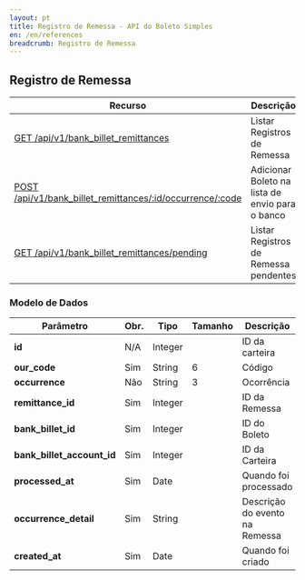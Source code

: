 ```yaml
---
layout: pt
title: Registro de Remessa - API do Boleto Simples
en: /en/references
breadcrumb: Registro de Remessa
---
```


## Registro de Remessa

| Recurso                          | Descrição
| -------------------------------- | ------------------------
| [GET /api/v1/bank_billet_remittances](#listar-registros)   | Listar Registros de Remessa
| [POST /api/v1/bank_billet_remittances/:id/occurrence/:code](#criar-registro-de-remessa)    | Adicionar Boleto na lista de envio para o banco
| [GET /api/v1/bank_billet_remittances/pending](#listar-pendentes)   | Listar Registros de Remessa pendentes

### Modelo de Dados

| Parâmetro                   | Obr.  | Tipo    | Tamanho | Descrição
| --------------------------- | ----- | ------- | ------- | ------------------------
| **id**                      | N/A   | Integer |         | ID da carteira
| **our_code**                | Sim   | String  | 6       | Código
| **occurrence**              | Não   | String  | 3       | Ocorrência
| **remittance_id**           | Sim   | Integer |         | ID da Remessa
| **bank_billet_id**          | Sim   | Integer |         | ID do Boleto
| **bank_billet_account_id**  | Sim   | Integer |         | ID da Carteira
| **processed_at**            | Sim   | Date    |         | Quando foi processado
| **occurrence_detail**       | Sim   | String  |         | Descrição do evento na Remessa
| **created_at**              | Sim   | Date    |         | Quando foi criado
